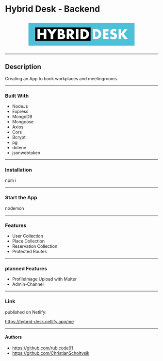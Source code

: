 # Hybrid Desk - Backend

<div align="center">  
<img style="margin: 10px" src="https://github.com/ChristianScholtysik/hybrid-desk/blob/master/src/components/img/HybridDesk_title.png" alt="Hybrid Desk App" height="75" />  
</div>  


------------

## Description
Creating an App to book workplaces and meetingrooms. 

------------

### Built With
- NodeJs
- Express
- MongoDB
- Mongoose
- Axios
- Cors
- Bcrypt
- pg
- dotenv
- jsonwebtoken

------------

### Installation
npm i 

------------

### Start the App
nodemon

------------

### Features
- User Collection
- Place Collection
- Reservation Collection
- Protected Routes

------------

### planned Features
- ProfileImage Upload with Multer
- Admin-Channel

------------

### Link
published on Netlify:

https://hybrid-desk.netlify.app/me

------------

#### Authors

- https://github.com/rubicode01
- https://github.com/ChristianScholtysik
